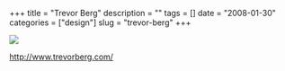 +++
title = "Trevor Berg"
description = ""
tags = []
date = "2008-01-30"
categories = ["design"]
slug = "trevor-berg"
+++


 

  <div id="screens-thumbs" class="clearfix">
    <div class="txt-center" id="design-submission"><a href="http://www.trevorberg.com/"><img id='bluga-thumbnail-1032' class='bluga-thumbnail large' src='//konigi.com/media/bluga/
wt47f281d168147_0.jpg'/></a></div>  
  </div>   
<p><a href="http://www.trevorberg.com/">http://www.trevorberg.com/</a></p>




